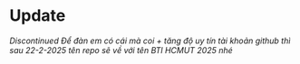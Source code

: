 # Update

*Discontinued*
*Để đàn em có cái mà coi + tăng độ uy tín tài khoản github thì sau 22-2-2025 tên repo sẽ về với tên BTl HCMUT 2025 nhé*
